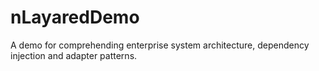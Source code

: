 # nLayaredDemo

A demo for comprehending enterprise system architecture, dependency injection and adapter patterns.



